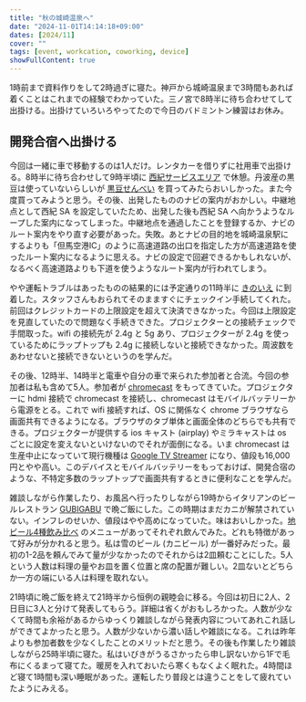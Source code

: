 ```yaml
---
title: "秋の城崎温泉へ"
date: "2024-11-01T14:14:18+09:00"
dates: [2024/11]
cover: ""
tags: [event, workcation, coworking, device]
showFullContent: true
---
```


1時前まで資料作りをして2時過ぎに寝た。神戸から城崎温泉まで3時間もあれば着くことはこれまでの経験でわかっていた。三ノ宮で8時半に待ち合わせてして出掛ける。出掛けていろいろやってたので今日のバドミントン練習はお休み。

## 開発合宿へ出掛ける

今回は一緒に車で移動するのは1人だけ。レンタカーを借りずに社用車で出掛ける。8時半に待ち合わせして9時半頃に [西紀サービスエリア](http://www.nishiki-sa.jp/) で休憩。丹波産の黒豆は使っていないらしいが [黒豆せんべい](https://shikano-hyogo.co.jp/news/988/) を買ってみたらおいしかった。また今度買ってみようと思う。その後、出発したもののナビの案内がおかしい。中継地点として西紀 SA を設定していたため、出発した後も西紀 SA へ向かうようなループした案内になってしまった。中継地点を通過したことを登録するか、ナビのルート案内をやり直す必要があった。失敗。あとナビの目的地を城崎温泉駅にするよりも「但馬空港IC」のように高速道路の出口を指定した方が高速道路を使ったルート案内になるように思える。ナビの設定で回避できるかもしれないが、なるべく高速道路よりも下道を使うようなルート案内が行われてしまう。

やや運転トラブルはあったものの結果的には予定通りの11時半に [きのいえ](https://kinosaki-kinoie.com/index.html) に到着した。スタッフさんもおられてそのまますぐにチェックイン手続してくれた。前回はクレジットカードの上限設定を超えて決済できなかった。今回は上限設定を見直していたので問題なく手続きできた。プロジェクターとの接続チェックで手間取った。wifi の接続先が 2.4g と 5g あり、プロジェクターが 2.4g を使っているためにラップトップも 2.4g に接続しないと接続できなかった。周波数をあわせないと接続できないというのを学んだ。

その後、12時半、14時半と電車や自分の車で来られた参加者と合流。今回の参加者は私も含めて5人。参加者が [chromecast](https://store.google.com/jp/product/chromecast_google_tv?hl=ja) をもってきていた。プロジェクターに hdmi 接続で chromecast を接続し、chromecast はモバイルバッテリーから電源をとる。これで wifi 接続すれば、OS に関係なく chrome ブラウザなら画面共有できるようになる。ブラウザのタブ単体と画面全体のどちらでも共有できる。プロジェクターが提供する ios キャスト (airplay) やミラキャストは os ごとに設定を変えないといけないのでそれが面倒になる。いま chromecast は生産中止になっていて現行機種は [Google TV Streamer](https://store.google.com/product/google_tv_streamer?hl=ja) になり、値段も16,000円とやや高い。このデバイスとモバイルバッテリーをもっておけば、開発合宿のような、不特定多数のラップトップで画面共有するときに便利なことを学んだ。

雑談しながら作業したり、お風呂へ行ったりしながら19時からイタリアンのビールレストラン [GUBIGABU](https://tabelog.com/hyogo/A2808/A280801/28009545/) で晩ご飯にした。この時期はまだカニが解禁されていない。インフレのせいか、値段はやや高めになっていた。味はおいしかった。[地ビール4種飲み比べ](https://kinosaki-kanko.com/craft-beer/) のメニューがあってそれぞれ飲んでみた。どれも特徴があって好みが分かれると思う。私は雪のビール (カニビール) が一番好みだった。最初の1-2品を頼んでみて量が少なかったのでそれからは2皿頼むことにした。5人という人数は料理の量やお皿を置く位置と席の配置が難しい。2皿ないとどちらか一方の端にいる人は料理を取れない。

21時頃に晩ご飯を終えて21時半から恒例の親睦会に移る。今回は初日に2人、2日目に3人と分けて発表してもらう。詳細は省くがおもしろかった。人数が少なくて時間も余裕があるからゆっくり雑談しながら発表内容についてあれこれ話しができてよかったと思う。人数が少ないから濃い話しや雑談になる。これは昨年よりも参加者数を少なくしたことのメリットだと思う。その後も作業したり雑談しながら25時半頃に寝た。私はいびきがうるさかったら申し訳ないから1Fで毛布にくるまって寝てた。暖房を入れておいたら寒くもなくよく眠れた。4時間ほど寝て1時間も深い睡眠があった。運転したり普段とは違うことをして疲れていたようにみえる。
